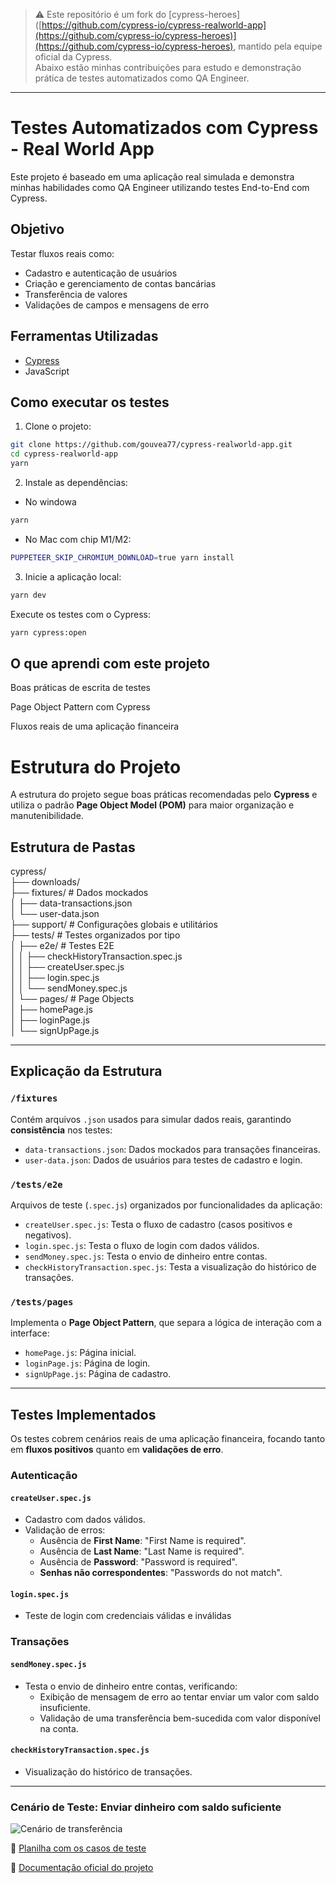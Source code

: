 > ⚠️ Este repositório é um fork do [cypress-heroes]([https://github.com/cypress-io/cypress-realworld-app](https://github.com/cypress-io/cypress-heroes)](https://github.com/cypress-io/cypress-heroes), mantido pela equipe oficial da Cypress.  
> Abaixo estão minhas contribuições para estudo e demonstração prática de testes automatizados como QA Engineer.

---

# Testes Automatizados com Cypress - Real World App

Este projeto é baseado em uma aplicação real simulada e demonstra minhas habilidades como QA Engineer utilizando testes End-to-End com Cypress.

## Objetivo

Testar fluxos reais como:

- Cadastro e autenticação de usuários
- Criação e gerenciamento de contas bancárias
- Transferência de valores
- Validações de campos e mensagens de erro

## Ferramentas Utilizadas

- [Cypress](https://www.cypress.io/)
- JavaScript

## Como executar os testes

1. Clone o projeto:

```bash
git clone https://github.com/gouvea77/cypress-realworld-app.git
cd cypress-realworld-app
yarn
```

2. Instale as dependências:

- No windowa

```bash
yarn
```

- No Mac com chip M1/M2:

```bash
PUPPETEER_SKIP_CHROMIUM_DOWNLOAD=true yarn install
```

3. Inicie a aplicação local:

```bash
yarn dev
```

Execute os testes com o Cypress:

```bash
yarn cypress:open
```

## O que aprendi com este projeto

Boas práticas de escrita de testes

Page Object Pattern com Cypress

Fluxos reais de uma aplicação financeira

# Estrutura do Projeto

A estrutura do projeto segue boas práticas recomendadas pelo **Cypress** e utiliza o padrão **Page Object Model (POM)** para maior organização e manutenibilidade.

## Estrutura de Pastas

cypress/<br>
├── downloads/<br>
├── fixtures/ # Dados mockados<br>
│ ├── data-transactions.json<br>
│ └── user-data.json<br>
├── support/ # Configurações globais e utilitários<br>
├── tests/ # Testes organizados por tipo<br>
│ ├── e2e/ # Testes E2E<br>
│ │ ├── checkHistoryTransaction.spec.js<br>
│ │ ├── createUser.spec.js<br>
│ │ ├── login.spec.js<br>
│ │ └── sendMoney.spec.js<br>
│ └── pages/ # Page Objects<br>
│ ├── homePage.js<br>
│ ├── loginPage.js<br>
│ └── signUpPage.js<br>

---

## Explicação da Estrutura

### `/fixtures`

Contém arquivos `.json` usados para simular dados reais, garantindo **consistência** nos testes:

- `data-transactions.json`: Dados mockados para transações financeiras.
- `user-data.json`: Dados de usuários para testes de cadastro e login.

### `/tests/e2e`

Arquivos de teste (`.spec.js`) organizados por funcionalidades da aplicação:

- `createUser.spec.js`: Testa o fluxo de cadastro (casos positivos e negativos).
- `login.spec.js`: Testa o fluxo de login com dados válidos.
- `sendMoney.spec.js`: Testa o envio de dinheiro entre contas.
- `checkHistoryTransaction.spec.js`: Testa a visualização do histórico de transações.

### `/tests/pages`

Implementa o **Page Object Pattern**, que separa a lógica de interação com a interface:

- `homePage.js`: Página inicial.
- `loginPage.js`: Página de login.
- `signUpPage.js`: Página de cadastro.

---

## Testes Implementados

Os testes cobrem cenários reais de uma aplicação financeira, focando tanto em **fluxos positivos** quanto em **validações de erro**.

### Autenticação

#### `createUser.spec.js`

- Cadastro com dados válidos.
- Validação de erros:
  - Ausência de **First Name**: "First Name is required".
  - Ausência de **Last Name**: "Last Name is required".
  - Ausência de **Password**: "Password is required".
  - **Senhas não correspondentes**: "Passwords do not match".

#### `login.spec.js`

- Teste de login com credenciais válidas e inválidas

### Transações

#### `sendMoney.spec.js`

- Testa o envio de dinheiro entre contas, verificando:
  - Exibição de mensagem de erro ao tentar enviar um valor com saldo insuficiente.
  - Validação de uma transferência bem-sucedida com valor disponível na conta.

#### `checkHistoryTransaction.spec.js`

- Visualização do histórico de transações.

---

### Cenário de Teste: Enviar dinheiro com saldo suficiente

![Cenário de transferência](images/captura-planilha-casos-de-testes.png)

🔗 [Planilha com os casos de teste](https://docs.google.com/spreadsheets/d/1jV7b_I7ku_e1gKTIXctP2S4-sKiL_5CY/edit?gid=838253256#gid=838253256)

🔗 [Documentação oficial do projeto](https://github.com/cypress-io/cypress-realworld-app)
